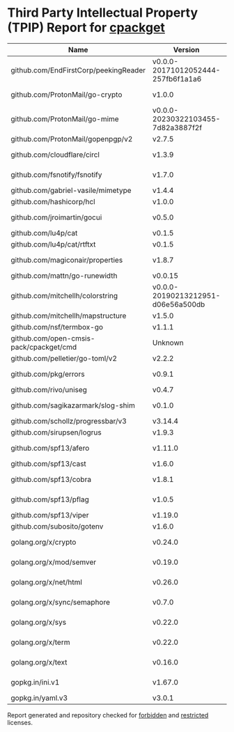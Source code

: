 # Third Party Intellectual Property (TPIP) Report for [cpackget](https://github.com/Open-CMSIS-Pack/cpackget)

| __Name__ | __Version__ | __Licence__ |
|----------|-------------|-------------|
| github.com/EndFirstCorp/peekingReader | v0.0.0-20171012052444-257fb6f1a1a6  | [MIT](https://github.com/EndFirstCorp/peekingReader/blob/257fb6f1a1a6/LICENSE) |
| github.com/ProtonMail/go-crypto | v1.0.0  | [BSD-3-Clause](https://github.com/ProtonMail/go-crypto/blob/v1.0.0/LICENSE) |
| github.com/ProtonMail/go-mime | v0.0.0-20230322103455-7d82a3887f2f  | [MIT](https://github.com/ProtonMail/go-mime/blob/7d82a3887f2f/LICENSE) |
| github.com/ProtonMail/gopenpgp/v2 | v2.7.5  | [MIT](https://github.com/ProtonMail/gopenpgp/blob/v2.7.5/LICENSE) |
| github.com/cloudflare/circl | v1.3.9  | [BSD-3-Clause](https://github.com/cloudflare/circl/blob/v1.3.9/LICENSE) |
| github.com/fsnotify/fsnotify | v1.7.0  | [BSD-3-Clause](https://github.com/fsnotify/fsnotify/blob/v1.7.0/LICENSE) |
| github.com/gabriel-vasile/mimetype | v1.4.4  | [MIT](https://github.com/gabriel-vasile/mimetype/blob/v1.4.4/LICENSE) |
| github.com/hashicorp/hcl | v1.0.0  | [MPL-2.0](https://github.com/hashicorp/hcl/blob/v1.0.0/LICENSE) |
| github.com/jroimartin/gocui | v0.5.0  | [BSD-3-Clause](https://github.com/jroimartin/gocui/blob/v0.5.0/LICENSE) |
| github.com/lu4p/cat | v0.1.5  | [Unlicense](https://github.com/lu4p/cat/blob/v0.1.5/LICENSE) |
| github.com/lu4p/cat/rtftxt | v0.1.5  | [MIT](https://github.com/lu4p/cat/blob/v0.1.5/rtftxt/LICENSE) |
| github.com/magiconair/properties | v1.8.7  | [BSD-2-Clause](https://github.com/magiconair/properties/blob/v1.8.7/LICENSE.md) |
| github.com/mattn/go-runewidth | v0.0.15  | [MIT](https://github.com/mattn/go-runewidth/blob/v0.0.15/LICENSE) |
| github.com/mitchellh/colorstring | v0.0.0-20190213212951-d06e56a500db  | [MIT](https://github.com/mitchellh/colorstring/blob/d06e56a500db/LICENSE) |
| github.com/mitchellh/mapstructure | v1.5.0  | [MIT](https://github.com/mitchellh/mapstructure/blob/v1.5.0/LICENSE) |
| github.com/nsf/termbox-go | v1.1.1  | [MIT](https://github.com/nsf/termbox-go/blob/v1.1.1/LICENSE) |
| github.com/open-cmsis-pack/cpackget/cmd | Unknown  | [Apache-2.0](https://github.com/open-cmsis-pack/cpackget/blob/HEAD/LICENSE.txt) |
| github.com/pelletier/go-toml/v2 | v2.2.2  | [MIT](https://github.com/pelletier/go-toml/blob/v2.2.2/LICENSE) |
| github.com/pkg/errors | v0.9.1  | [BSD-2-Clause](https://github.com/pkg/errors/blob/v0.9.1/LICENSE) |
| github.com/rivo/uniseg | v0.4.7  | [MIT](https://github.com/rivo/uniseg/blob/v0.4.7/LICENSE.txt) |
| github.com/sagikazarmark/slog-shim | v0.1.0  | [BSD-3-Clause](https://github.com/sagikazarmark/slog-shim/blob/v0.1.0/LICENSE) |
| github.com/schollz/progressbar/v3 | v3.14.4  | [MIT](https://github.com/schollz/progressbar/blob/v3.14.4/LICENSE) |
| github.com/sirupsen/logrus | v1.9.3  | [MIT](https://github.com/sirupsen/logrus/blob/v1.9.3/LICENSE) |
| github.com/spf13/afero | v1.11.0  | [Apache-2.0](https://github.com/spf13/afero/blob/v1.11.0/LICENSE.txt) |
| github.com/spf13/cast | v1.6.0  | [MIT](https://github.com/spf13/cast/blob/v1.6.0/LICENSE) |
| github.com/spf13/cobra | v1.8.1  | [Apache-2.0](https://github.com/spf13/cobra/blob/v1.8.1/LICENSE.txt) |
| github.com/spf13/pflag | v1.0.5  | [BSD-3-Clause](https://github.com/spf13/pflag/blob/v1.0.5/LICENSE) |
| github.com/spf13/viper | v1.19.0  | [MIT](https://github.com/spf13/viper/blob/v1.19.0/LICENSE) |
| github.com/subosito/gotenv | v1.6.0  | [MIT](https://github.com/subosito/gotenv/blob/v1.6.0/LICENSE) |
| golang.org/x/crypto | v0.24.0  | [BSD-3-Clause](https://cs.opensource.google/go/x/crypto/+/v0.24.0:LICENSE) |
| golang.org/x/mod/semver | v0.19.0  | [BSD-3-Clause](https://cs.opensource.google/go/x/mod/+/v0.19.0:LICENSE) |
| golang.org/x/net/html | v0.26.0  | [BSD-3-Clause](https://cs.opensource.google/go/x/net/+/v0.26.0:LICENSE) |
| golang.org/x/sync/semaphore | v0.7.0  | [BSD-3-Clause](https://cs.opensource.google/go/x/sync/+/v0.7.0:LICENSE) |
| golang.org/x/sys | v0.22.0  | [BSD-3-Clause](https://cs.opensource.google/go/x/sys/+/v0.22.0:LICENSE) |
| golang.org/x/term | v0.22.0  | [BSD-3-Clause](https://cs.opensource.google/go/x/term/+/v0.22.0:LICENSE) |
| golang.org/x/text | v0.16.0  | [BSD-3-Clause](https://cs.opensource.google/go/x/text/+/v0.16.0:LICENSE) |
| gopkg.in/ini.v1 | v1.67.0  | [Apache-2.0](https://github.com/go-ini/ini/blob/v1.67.0/LICENSE) |
| gopkg.in/yaml.v3 | v3.0.1  | [MIT](https://github.com/go-yaml/yaml/blob/v3.0.1/LICENSE) |

Report generated and repository checked for [forbidden](https://github.com/google/licenseclassifier/blob/842c0d70d7027215932deb13801890992c9ba364/license_type.go#L323) and [restricted](https://github.com/google/licenseclassifier/blob/842c0d70d7027215932deb13801890992c9ba364/license_type.go#L176) licenses.